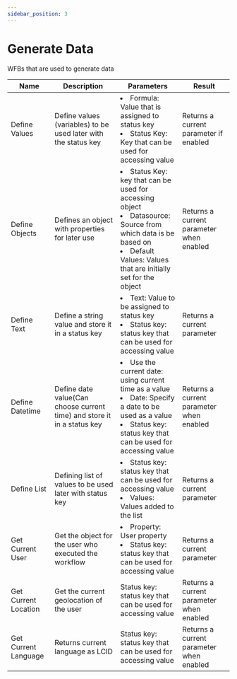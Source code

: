 ```yaml
---
sidebar_position: 3
---
```


# Generate Data

WFBs that are used to generate data

| Name                 | Description                                                             | Parameters                                                                                                                                                                                      | Result                                   |
| -------------------- | ----------------------------------------------------------------------- | ----------------------------------------------------------------------------------------------------------------------------------------------------------------------------------------------- | ---------------------------------------- |
| Define Values        | Define values (variables) to be used later with the status key          | <li>Formula: Value that is assigned to status key</li><li>Status Key: Key that can be used for accessing value</li>                                                                             | Returns a current parameter if enabled   |
| Define Objects       | Defines an object with properties for later use                         | <li>Status Key: key that can be used for accessing object </li><li>Datasource: Source from which data is be based on </li><li>Default Values: Values that are initially set for the object</li> | Returns a current parameter when enabled |
| Define Text          | Define a string value and store it in a status key                      | <li>Text: Value to be assigned to status key</li><li>Status key: status key that can be used for accessing value</li>                                                                           | Returns a current parameter              |
| Define Datetime      | Define date value(Can choose current time) and store it in a status key | <li>Use the current date: using current time as a value </li><li>Date: Specify a date to be used as a value </li><li>Status key: status key that can be used for accessing value </li>          | Returns a current parameter when enabled |
| Define List          | Defining list of values to be used later with status key                | <li>Status key: status key that can be used for accessing value</li><li>Values: Values added to the list</li>                                                                                   | Returns a current parameter              |
| Get Current User     | Get the object for the user who executed the workflow                   | <li>Property: User property </li><li>Status key: status key that can be used for accessing value </li>                                                                                          | Returns a current parameter              |
| Get Current Location | Get the current geolocation of the user                                 | Status key: status key that can be used for accessing value                                                                                                                                     | Returns a current parameter when enabled |
| Get Current Language | Returns current language as LCID                                        | Status key: status key that can be used for accessing value                                                                                                                                     | Returns a current parameter when enabled |
